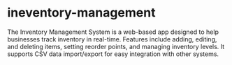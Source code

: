 # ineventory-management
The Inventory Management System is a web-based app designed to help businesses track inventory in real-time. Features include adding, editing, and deleting items, setting reorder points, and managing inventory levels. It supports CSV data import/export for easy integration with other systems.
